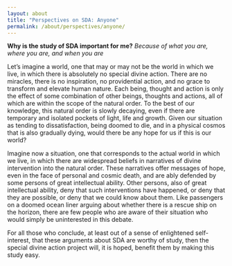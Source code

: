 ```yaml
---
layout: about
title: "Perspectives on SDA: Anyone"
permalink: /about/perspectives/anyone/
---
```

**Why is the study of SDA important for me?**
*Because of what you are, where you are, and when you are*

Let’s imagine a world, one that may or may not be the world in which we live, in which there is absolutely no special divine action. There are no miracles, there is no inspiration, no providential action, and no grace to transform and elevate human nature. Each being, thought and action is only the effect of some combination of other beings, thoughts and actions, all of which are within the scope of the natural order. To the best of our knowledge, this natural order is slowly decaying, even if there are temporary and isolated pockets of light, life and growth. Given our situation as tending to dissatisfaction, being doomed to die, and in a physical cosmos that is also gradually dying, would there be any hope for us if this is our world?

Imagine now a situation, one that corresponds to the actual world in which we live, in which there are widespread beliefs in narratives of divine intervention into the natural order. These narratives offer messages of hope, even in the face of personal and cosmic death, and are ably defended by some persons of great intellectual ability. Other persons, also of great intellectual ability, deny that such interventions have happened, or deny that they are possible, or deny that we could know about them. Like passengers on a doomed ocean liner arguing about whether there is a rescue ship on the horizon, there are few people who are aware of their situation who would simply be uninterested in this debate.

For all those who conclude, at least out of a sense of enlightened self-interest, that these arguments about SDA are worthy of study, then the special divine action project will, it is hoped, benefit them by making this study easy.
